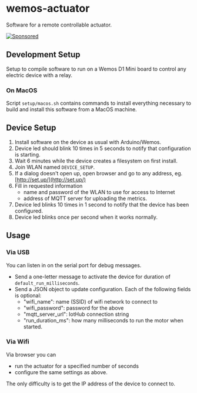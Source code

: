 # wemos-actuator

Software for a remote controllable actuator.

[![Sponsored](https://img.shields.io/badge/chilicorn-sponsored-brightgreen.svg)](http://spiceprogram.org/oss-sponsorship/)

## Development Setup

Setup to compile software to run on a Wemos D1 Mini board to control any electric device with a relay.

### On MacOS

Script `setup/macos.sh` contains commands to install everything necessary to build and install this software from a MacOS machine.

## Device Setup

1. Install software on the device as usual with Arduino/Wemos.
2. Device led should blink 10 times in 5 seconds to notify that configuration is starting.
3. Wait 6 minutes while the device creates a filesystem on first install.
4. Join WLAN named `DEVICE_SETUP`.
5. If a dialog doesn't open up, open browser and go to any address, eg. [http://set.up/](http://set.up/)
6. Fill in requested information
    - name and password of the WLAN to use for access to Internet
    - address of MQTT server for uploading the metrics.
7. Device led blinks 10 times in 1 second to notify that the device has been configured.
8. Device led blinks once per second when it works normally.

## Usage

### Via USB

You can listen in on the serial port for debug messages.

- Send a one-letter message to activate the device for duration of `default_run_milliseconds`.
- Send a JSON object to update configuration. Each of the following fields is optional:
  - "wifi_name": name (SSID) of wifi network to connect to
  - "wifi_password": password for the above
  - "mqtt_server_url": IotHub connection string
  - "run_duration_ms": how many milliseconds to run the motor when started.

### Via Wifi

Via browser you can
- run the actuator for a specified number of seconds
- configure the same settings as above.

The only difficulty is to get the IP address of the device to connect to.
